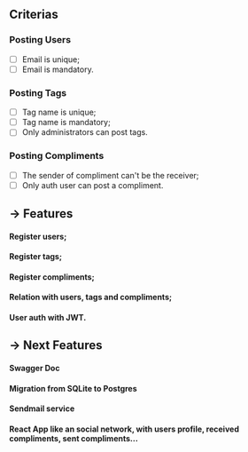 ## Criterias

### Posting Users
-   [ ] Email is unique;
-   [ ] Email is mandatory.

### Posting Tags
-   [ ] Tag name is unique;
-   [ ] Tag name is mandatory;
-   [ ] Only administrators can post tags.

### Posting Compliments
-   [ ] The sender of compliment can't be the receiver;
-   [ ] Only auth user can post a compliment.

## -> Features
#### Register users;
#### Register tags;
#### Register compliments;
#### Relation with users, tags and compliments;
#### User auth with JWT.


## -> Next Features
#### Swagger Doc
#### Migration from SQLite to Postgres
#### Sendmail service
#### React App like an social network, with users profile, received compliments, sent compliments...
